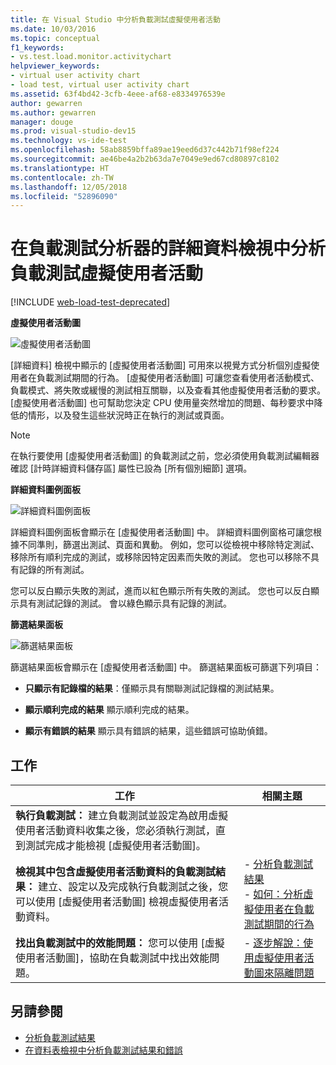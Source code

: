 ```yaml
---
title: 在 Visual Studio 中分析負載測試虛擬使用者活動
ms.date: 10/03/2016
ms.topic: conceptual
f1_keywords:
- vs.test.load.monitor.activitychart
helpviewer_keywords:
- virtual user activity chart
- load test, virtual user activity chart
ms.assetid: 63f4bd42-3cfb-4eee-af68-e8334976539e
author: gewarren
ms.author: gewarren
manager: douge
ms.prod: visual-studio-dev15
ms.technology: vs-ide-test
ms.openlocfilehash: 58ab8859bffa89ae19eed6d37c442b71f98ef224
ms.sourcegitcommit: ae46be4a2b2b63da7e7049e9ed67cd80897c8102
ms.translationtype: HT
ms.contentlocale: zh-TW
ms.lasthandoff: 12/05/2018
ms.locfileid: "52896090"
---
```

# <a name="analyzing-load-test-virtual-user-activity-in-the-details-view-of-the-load-test-analyzer"></a>在負載測試分析器的詳細資料檢視中分析負載測試虛擬使用者活動

[!INCLUDE [web-load-test-deprecated](includes/web-load-test-deprecated.md)]

**虛擬使用者活動圖**

![虛擬使用者活動圖](../test/media/virtual_actchart.png)

[詳細資料] 檢視中顯示的 [虛擬使用者活動圖] 可用來以視覺方式分析個別虛擬使用者在負載測試期間的行為。 [虛擬使用者活動圖] 可讓您查看使用者活動模式、負載模式、將失敗或緩慢的測試相互關聯，以及查看其他虛擬使用者活動的要求。 [虛擬使用者活動圖] 也可幫助您決定 CPU 使用量突然增加的問題、每秒要求中降低的情形，以及發生這些狀況時正在執行的測試或頁面。

> [!NOTE]
> 在執行要使用 [虛擬使用者活動圖] 的負載測試之前，您必須使用負載測試編輯器確認 [計時詳細資料儲存區] 屬性已設為 [所有個別細節] 選項。

 **詳細資料圖例面板**

 ![詳細資料圖例面板](../test/media/ltest_detailslegend.png)

 詳細資料圖例面板會顯示在 [虛擬使用者活動圖] 中。 詳細資料圖例窗格可讓您根據不同準則，篩選出測試、頁面和異動。 例如，您可以從檢視中移除特定測試、移除所有順利完成的測試，或移除因特定因素而失敗的測試。 您也可以移除不具有記錄的所有測試。

 您可以反白顯示失敗的測試，進而以紅色顯示所有失敗的測試。 您也可以反白顯示具有測試記錄的測試。 會以綠色顯示具有記錄的測試。

 **篩選結果面板**

 ![篩選結果面板](../test/media/ltest_filterresults.png)

 篩選結果面板會顯示在 [虛擬使用者活動圖] 中。 篩選結果面板可篩選下列項目：

-   **只顯示有記錄檔的結果**：僅顯示具有關聯測試記錄檔的測試結果。

-   **顯示順利完成的結果** 顯示順利完成的結果。

-   **顯示有錯誤的結果** 顯示具有錯誤的結果，這些錯誤可協助偵錯。

## <a name="tasks"></a>工作

|工作|相關主題|
|-|-|
|**執行負載測試：** 建立負載測試並設定為啟用虛擬使用者活動資料收集之後，您必須執行測試，直到測試完成才能檢視 [虛擬使用者活動圖]。||
|**檢視其中包含虛擬使用者活動資料的負載測試結果：** 建立、設定以及完成執行負載測試之後，您可以使用 [虛擬使用者活動圖] 檢視虛擬使用者活動資料。|-   [分析負載測試結果](../test/analyze-load-test-results-using-the-load-test-analyzer.md)<br />-   [如何：分析虛擬使用者在負載測試期間的行為](../test/how-to-analyze-virtual-user-activity-during-a-load-test.md)|
|**找出負載測試中的效能問題：** 您可以使用 [虛擬使用者活動圖]，協助在負載測試中找出效能問題。|-   [逐步解說：使用虛擬使用者活動圖來隔離問題](../test/walkthrough-use-the-virtual-user-activity-chart-to-isolate-issues.md)|

## <a name="see-also"></a>另請參閱

- [分析負載測試結果](../test/analyze-load-test-results-using-the-load-test-analyzer.md)
- [在資料表檢視中分析負載測試結果和錯誤](../test/analyze-load-test-results-and-errors-in-the-tables-view.md)